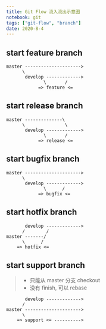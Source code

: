 ```yaml
---
title: Git Flow 流入流出示意图
notebook: git
tags: ["git-flow", "branch"]
date: 2020-8-4  
---
```


## start feature branch  

```
master --------------------->
      \               
       develop ------------->
              \       /
            => feature <=
```

## start release branch  

```
master --------------\
      \               \
       develop ------------->
              \       /
            => release <=
```

## start bugfix branch  

```
master --------------------->
      \
       develop ------------->
              \      /
            => bugfix <=
```

## start hotfix branch  

```
       develop ------------->
      /        /
master -------/
      \      /
    => hotfix <=
```

## start support branch  
> - 只能从 master 分支 checkout  
> - 没有 finish, 可以 rebase  

```
       develop ------------->
      /        
master --------------------->
      \       
    => support <= ---------->
```
